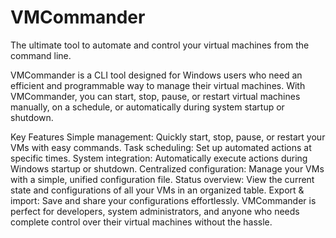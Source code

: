 # VMCommander
The ultimate tool to automate and control your virtual machines from the command line.

VMCommander is a CLI tool designed for Windows users who need an efficient and programmable way to manage their virtual machines. With VMCommander, you can start, stop, pause, or restart virtual machines manually, on a schedule, or automatically during system startup or shutdown.

Key Features
Simple management: Quickly start, stop, pause, or restart your VMs with easy commands.
Task scheduling: Set up automated actions at specific times.
System integration: Automatically execute actions during Windows startup or shutdown.
Centralized configuration: Manage your VMs with a simple, unified configuration file.
Status overview: View the current state and configurations of all your VMs in an organized table.
Export & import: Save and share your configurations effortlessly.
VMCommander is perfect for developers, system administrators, and anyone who needs complete control over their virtual machines without the hassle.
